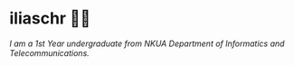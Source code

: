 # iliaschr 👨‍💻

<p>
  <em>
  I am a 1st Year undergraduate from NKUA Department of Informatics and Telecommunications. 
  </em>  
</p>
